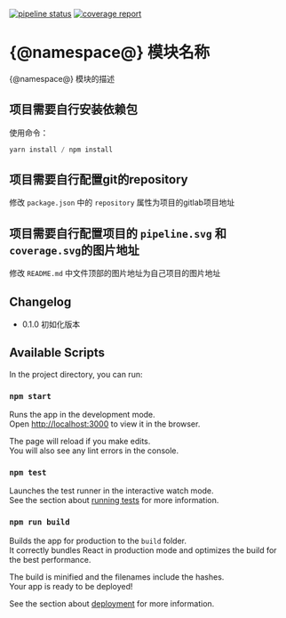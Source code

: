 [![pipeline status](http://git.mchz.com.cn/{@namespace@}/badges/master/pipeline.svg)](http://git.mchz.com.cn/mcf/capaa/{@namespace@}/commits/master)
[![coverage report](http://git.mchz.com.cn/{@namespace@}/badges/master/coverage.svg)](http://git.mchz.com.cn/mcf/capaa/{@namespace@}/commits/master)

# {@namespace@} 模块名称

{@namespace@} 模块的描述

## 项目需要自行安装依赖包

使用命令：
```js
yarn install / npm install 
```

## 项目需要自行配置git的repository

修改 `package.json` 中的 `repository` 属性为项目的gitlab项目地址 

## 项目需要自行配置项目的 `pipeline.svg` 和 `coverage.svg`的图片地址

修改 `README.md` 中文件顶部的图片地址为自己项目的图片地址 
 
## Changelog

- 0.1.0 初如化版本


## Available Scripts

In the project directory, you can run:

### `npm start`

Runs the app in the development mode.<br>
Open [http://localhost:3000](http://localhost:3000) to view it in the browser.

The page will reload if you make edits.<br>
You will also see any lint errors in the console.

### `npm test`

Launches the test runner in the interactive watch mode.<br>
See the section about [running tests](https://facebook.github.io/create-react-app/docs/running-tests) for more information.

### `npm run build`

Builds the app for production to the `build` folder.<br>
It correctly bundles React in production mode and optimizes the build for the best performance.

The build is minified and the filenames include the hashes.<br>
Your app is ready to be deployed!

See the section about [deployment](https://facebook.github.io/create-react-app/docs/deployment) for more information.